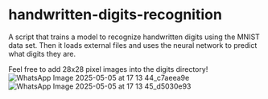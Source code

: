 # handwritten-digits-recognition
A script that trains a model to recognize handwritten digits using the MNIST data set. Then it loads external files and uses the neural network to predict what digits they are.

Feel free to add 28x28 pixel images into the digits directory!
![WhatsApp Image 2025-05-05 at 17 13 44_c7aeea9e](https://github.com/user-attachments/assets/8bd3348b-3c0a-4256-9f30-fe09dfcb6fac)
![WhatsApp Image 2025-05-05 at 17 13 45_d5030e93](https://github.com/user-attachments/assets/89c23712-d7a0-4a05-a589-de94c015c3cc)
